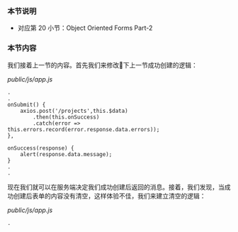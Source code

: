 
### 本节说明

* 对应第 20 小节：Object Oriented Forms Part-2

### 本节内容

我们接着上一节的内容。首先我们来修改下上一节成功创建的逻辑：

*public/js/app.js*

```
.
.
onSubmit() {
    axios.post('/projects',this.$data)
        .then(this.onSuccess)
        .catch(error => this.errors.record(error.response.data.errors));
},

onSuccess(response) {
    alert(response.data.message);
}
.
.
```

现在我们就可以在服务端决定我们成功创建后返回的消息。接着，我们发现，当成功创建后表单的内容没有清空，这样体验不佳，我们来建立清空的逻辑：

*public/js/app.js*

```
.

```